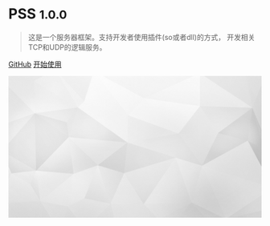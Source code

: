 # PSS <small>1.0.0</small>

> 这是一个服务器框架。支持开发者使用插件(so或者dll)的方式，
开发相关TCP和UDP的逻辑服务。

[GitHub](https://github.com/freeeyes/PSS)
[开始使用](#PSS)

<!-- background image -->
![background](_images/bg.jpg)